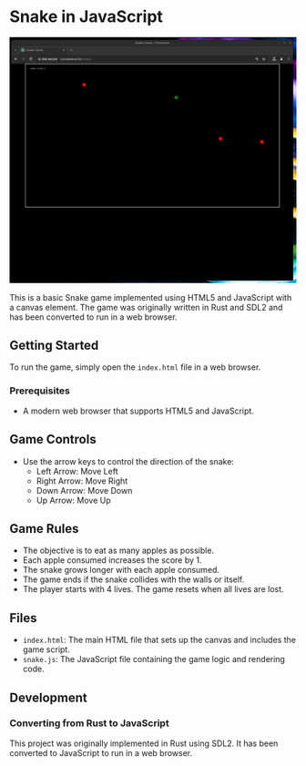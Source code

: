 # Snake in JavaScript

![screenshot](https://github.com/lostjared/Snake.JavaScript/blob/main/snake.jpg)


This is a basic Snake game implemented using HTML5 and JavaScript with a canvas element. The game was originally written in Rust and SDL2 and has been converted to run in a web browser.

## Getting Started

To run the game, simply open the `index.html` file in a web browser.

### Prerequisites

- A modern web browser that supports HTML5 and JavaScript.

## Game Controls

- Use the arrow keys to control the direction of the snake:
  - Left Arrow: Move Left
  - Right Arrow: Move Right
  - Down Arrow: Move Down
  - Up Arrow: Move Up

## Game Rules

- The objective is to eat as many apples as possible.
- Each apple consumed increases the score by 1.
- The snake grows longer with each apple consumed.
- The game ends if the snake collides with the walls or itself.
- The player starts with 4 lives. The game resets when all lives are lost.

## Files

- `index.html`: The main HTML file that sets up the canvas and includes the game script.
- `snake.js`: The JavaScript file containing the game logic and rendering code.

## Development

### Converting from Rust to JavaScript

This project was originally implemented in Rust using SDL2. It has been converted to JavaScript to run in a web browser.

